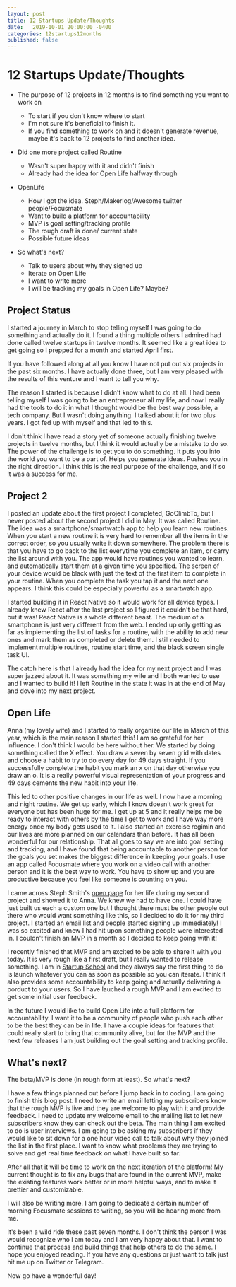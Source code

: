 ```yaml
---
layout: post
title: 12 Startups Update/Thoughts
date:   2019-10-01 20:00:00 -0400
categories: 12startups12months
published: false
---
```


# 12 Startups Update/Thoughts

- The purpose of 12 projects in 12 months is to find something you want to work on
  - To start if you don't know where to start
  - I'm not sure it's beneficial to finish it.
  - If you find something to work on and it doesn't generate revenue, maybe it's back to 12 projects to find another idea.

- Did one more project called Routine
  - Wasn't super happy with it and didn't finish
  - Already had the idea for Open Life halfway through

- OpenLife
  - How I got the idea. Steph/Makerlog/Awesome twitter people/Focusmate
  - Want to build a platform for accountability
  - MVP is goal setting/tracking profile
  - The rough draft is done/ current state
  - Possible future ideas

- So what's next?
  - Talk to users about why they signed up
  - Iterate on Open Life
  - I want to write more
  - I will be tracking my goals in Open Life? Maybe?


## Project Status

I started a journey in March to stop telling myself I was going to do something and actually do it. I found a thing multiple others I admired had done called twelve startups in twelve months. It seemed like a great idea to get going so I prepped for a month and started April first.

If you have followed along at all you know I have not put out six projects in the past six months. I have actually done three, but I am very pleased with the results of this venture and I want to tell you why.

The reason I started is because I didn't know what to do at all. I had been telling myself I was going to be an entrepreneur all my life, and now I really had the tools to do it in what I thought would be the best way possible, a tech company. But I wasn't doing anything. I talked about it for two plus years. I got fed up with myself and that led to this.

I don't think I have read a story yet of someone actually finishing twelve projects in twelve months, but I think it would actually be a mistake to do so. The power of the challenge is to get you to do something. It puts you into the world you want to be a part of. Helps you generate ideas. Pushes you in the right direction. I think this is the real purpose of the challenge, and if so it was a success for me.

## Project 2

I posted an update about the first project I completed, GoClimbTo, but I never posted about the second project I did in May. It was called Routine. The idea was a smartphone/smartwatch app to help you learn new routines. When you start a new routine it is very hard to remember all the items in the correct order, so you usually write it down somewhere. The problem there is that you have to go back to the list everytime you complete an item, or carry the list around with you. The app would have routines you wanted to learn, and automatically start them at a given time you specified. The screen of your device would be black with just the text of the first item to complete in your routine. When you complete the task you tap it and the next one appears. I think this could be especially powerful as a smartwatch app.

I started building it in React Native so it would work for all device types. I already knew React after the last project so I figured it couldn't be that hard, but it was! React Native is a whole different beast. The medium of a smartphone is just very different from the web. I ended up only getting as far as implementing the list of tasks for a routine, with the ability to add new ones and mark them as completed or delete them. I still needed to implement multiple routines, routine start time, and the black screen single task UI.

The catch here is that I already had the idea for my next project and I was super jazzed about it. It was something my wife and I both wanted to use and I wanted to build it! I left Routine in the state it was in at the end of May and dove into my next project.

## Open Life

Anna (my lovely wife) and I started to really organize our life in March of this year, which is the main reason I started this! I am so grateful for her influence. I don't think I would be here without her. We started by doing something called the X effect. You draw a seven by seven grid with dates and choose a habit to try to do every day for 49 days straight. If you successfully complete the habit you mark an x on that day otherwise you draw an o. It is a really powerful visual representation of your progress and 49 days cements the new habit into your life.

This led to other positive changes in our life as well. I now have a morning and night routine. We get up early, which I know doesn't work great for everyone but has been huge for me. I get up at 5 and it really helps me be ready to interact with others by the time I get to work and I have way more energy once my body gets used to it. I also started an exercise regimin and our lives are more planned on our calendars than before. It has all been wonderful for our relationship. That all goes to say we are into goal setting and tracking, and I have found that being accountable to another person for the goals you set makes the biggest difference in keeping your goals. I use an app called Focusmate where you work on a video call with another person and it is the best way to work. You have to show up and you are productive because you feel like someone is counting on you. 

I came across Steph Smith's [open page](https://stephsmith.io/open) for her life during my second project and showed it to Anna. We knew we had to have one. I could have just built us each a custom one but I thought there must be other people out there who would want something like this, so I decided to do it for my third project. I started an email list and people started signing up immediately! I was so excited and knew I had hit upon something people were interested in. I couldn't finish an MVP in a month so I decided to keep going with it!

I recently finished that MVP and am excited to be able to share it with you today. It is very rough like a first draft, but I really wanted to release something. I am in [Startup School](https://www.startupschool.org) and they always say the first thing to do is launch whatever you can as soon as possible so you can iterate. I think it also provides some accountability to keep going and actually delivering a porduct to your users. So I have lauched a rough MVP and I am excited to get some initial user feedback.

In the future I would like to build Open Life into a full platform for accountability. I want it to be a community of people who push each other to be the best they can be in life. I have a couple ideas for features that could really start to bring that community alive, but for the MVP and the next few releases I am just building out the goal setting and tracking profile.

## What's next?

The beta/MVP is done (in rough form at least). So what's next?

I have a few things planned out before I jump back in to coding. I am going to finish this blog post. I need to write an email letting my subscribers know that the rough MVP is live and they are welcome to play with it and provide feedback. I need to update my welcome email to the mailing list to let new subscribers know they can check out the beta. The main thing I am excited to do is user interviews. I am going to be asking my subscribers if they would like to sit down for a one hour video call to talk about why they joined the list in the first place. I want to know what problems they are trying to solve and get real time feedback on what I have built so far.

After all that it will be time to work on the next iteration of the platform! My current thought is to fix any bugs that are found in the current MVP, make the existing features work better or in more helpful ways, and to make it prettier and customizable.

I will also be writing more. I am going to dedicate a certain number of morning Focusmate sessions to writing, so you will be hearing more from me.

It's been a wild ride these past seven months. I don't think the person I was would recognize who I am today and I am very happy about that. I want to continue that process and build things that help others to do the same. I hope you enjoyed reading. If you have any questions or just want to talk just hit me up on Twitter or Telegram.

Now go have a wonderful day!